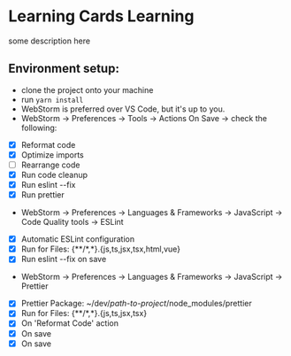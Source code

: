 # Learning Cards Learning

some description here

## Environment setup:

- clone the project onto your machine
- run `yarn install`
- WebStorm is preferred over VS Code, but it's up to you.
- WebStorm -> Preferences -> Tools -> Actions On Save -> check the following:
-   [x] Reformat code
-   [x] Optimize imports
-   [ ] Rearrange code
-   [x] Run code cleanup
-   [x] Run eslint --fix
-   [x] Run prettier
- WebStorm -> Preferences -> Languages & Frameworks -> JavaScript -> Code Quality tools -> ESLint
-   [x] Automatic ESLint configuration
-   [x] Run for Files: {\*\*/\*,\*}.{js,ts,jsx,tsx,html,vue}
-   [x] Run eslint --fix on save
- WebStorm -> Preferences -> Languages & Frameworks -> JavaScript -> Prettier
-   [x] Prettier Package: ~/dev/_path-to-project_/node_modules/prettier
-   [x] Run for Files: {\*\*/\*,\*}.{js,ts,jsx,tsx}
-   [x] On 'Reformat Code' action
-   [x] On save
-   [x] On save